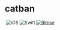 # catban

![<img src="Design/logo.png" height="200" alt="catban"/>]()
![iOS](https://img.shields.io/badge/iOS-9.0%2B-orange.svg)
![Swift](https://img.shields.io/badge/Swift-4-orange.svg)
[![Bitrise](https://www.bitrise.io/app/036974dc42c09110/status.svg?token=0BY73fiitQQi81oKJUVdKg)](https://www.bitrise.io/app/036974dc42c09110)
